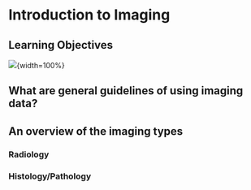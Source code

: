 
# Introduction to Imaging


## Learning Objectives

![](02-into_to_imaging_files/figure-docx//1ME0NbcIBmnHJRhX3JJyCwJuuomkl_BjJp6lD5oD5WnU_g273f37f3566_2_0.png){width=100%}

## What are general guidelines of using imaging data?

## An overview of the imaging types

### Radiology

### Histology/Pathology
